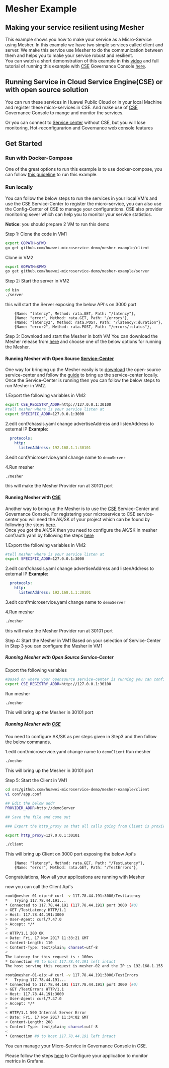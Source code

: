 # Mesher Example

## Making your service resilient using Mesher

This example shows you how to make your service as a Micro-Service using Mesher. In this example we have two simple services called client and server. We make this service use Mesher to do the communication between them and helps you to make your service robust and resilient.  
You can watch a short demonstration of this example in this [video](https://www.youtube.com/watch?v=5Lg8kWVmrCU) and  full tutorial of running this example with [CSE](http://www.huaweicloud.com/product/cse.html) Governance Console [here](https://www.youtube.com/watch?v=MKHklgzAyaw). 

## Running Service in Cloud Service Engine(CSE) or with open source solution

You can run these services in Huawei Public Cloud or in your local Machine and register these micro-services in CSE. And make use of [CSE](http://www.huaweicloud.com/product/cse.html) Governance Console to mange and monitor the services.

Or you can connect to [Service center](https://github.com/ServiceComb/service-center) without CSE, but you will lose monitoring, Hot-reconfigurarion and Governance web console features

## Get Started

### Run with Docker-Compose
One of the great options to run this example is to use docker-compose, you can follow [this guideline](dockerCompose.md) to run this example.

### Run locally
You can follow the below steps to run the services in your local VM's and use the CSE Service-Center to register the micro-service, you can also use the Config-Center of CSE to manage your configurations. CSE also provider monitoring sever which can help you to monitor your service statistics.

**Notice**: you should prepare 2 VM to run this demo

Step 1: Clone the code in VM1
```sh
export GOPATH=$PWD
go get github.com/huawei-microservice-demo/mesher-example/client
```
Clone in VM2
```sh
export GOPATH=$PWD
go get github.com/huawei-microservice-demo/mesher-example/server
```

Step 2: Start the server in VM2
```sh
cd bin
./server
```
this will start the Server exposing the below API's on 3000 port
```
    {Name: "latency", Method: rata.GET, Path: "/latency"}, 
    {Name: "error", Method: rata.GET, Path: "/errors"},
    {Name: "latency2", Method: rata.POST, Path: "/latency/:duration"},
    {Name: "error2", Method: rata.POST, Path: "/errors/:status"},
```

Step 3: Download  and start the Mesher in both VM
You can download the Mesher release from [here](/release/mesher-1.0.5.tar) and choose one of the below options for running the Mesher.
#### Running Mesher with Open Source [Service-Center](https://github.com/ServiceComb/service-center)
One way for bringing up the Mesher easily is to [download](https://github.com/ServiceComb/service-center/releases) the open-source service-center and follow the [guide](https://github.com/ServiceComb/service-center#quick-start) to bring up the service-center locally.
Once the Service-Center is running then you can follow the below steps to run Mesher in VM2.

1.Export the following variables in VM2
```sh
export CSE_REGISTRY_ADDR=http://127.0.0.1:30100
#tell mesher where is your service listen at
export SPECIFIC_ADDR=127.0.0.1:3000
```
2.edit conf/chassis.yaml
change advertiseAddress and listenAddress to external IP
**Example:**
```yaml
  protocols:
    http:
      listenAddress: 192.168.1.1:30101
```

3.edit conf/microservice.yaml
change name to `demoServer`

4.Run  mesher
```sh
./mesher
```
this will make the Mesher Provider run at 30101 port

#### Running Mesher with [CSE](http://www.huaweicloud.com/product/cse.html)
Another way to bring up the Mesher is to use the  [CSE](http://www.huaweicloud.com/product/cse.html) Service-Center and Governance Console. For registering your microservice to CSE service-center you will need the AK/SK of your project which can be found by following the steps [here](https://support.huaweicloud.com/api-dis/mrs_02_0008.html).  
Once you got the AK/SK then you need to configure the AK/SK in mesher conf/auth.yaml by following the steps [here](https://support.huaweicloud.com/devg-servicestage/cse_mesh_0013.html) 

1.Export the following variables in VM2
```sh
#tell mesher where is your service listen at
export SPECIFIC_ADDR=127.0.0.1:3000 
```
2.edit conf/chassis.yaml
change advertiseAddress and listenAddress to external IP
**Example:**
```yaml
  protocols:
    http:
      listenAddress: 192.168.1.1:30101
```

3.edit conf/microservice.yaml
change name to `demoServer`

4.Run  mesher
```sh
./mesher
```
this will make the Mesher Provider run at 30101 port

Step 4: Start the Mesher in VM1
Based on your selection of Service-Center in Step 3 you can configure the Mesher in VM1 

##### Running Mesher with Open Source Service-Center
Export the following variables
```sh
#Based on where your opensource service-center is running you can configure the below IP
export CSE_REGISTRY_ADDR=http://127.0.0.1:30100
```
Run mesher
```sh
./mesher
```
This will bring up the Mesher in 30101 port

##### Running Mesher with [CSE](http://www.huaweicloud.com/product/cse.html)

You need to configure AK/SK as per steps given in Step3 and then follow the below commands.

1.edit conf/microservice.yaml
change name to `demoClient`
Run mesher
```sh
./mesher
```
This will bring up the Mesher in 30101 port

Step 5:
Start the Client in VM1
```sh
cd src/github.com/huawei-microservice-demo/mesher-example/client
vi conf/app.conf

## Edit the below addr
PROVIDER_ADDR=http://demoServer

## Save the file and come out

### Export the http_proxy so that all calls going from Client is proxied through MesherConsumer

export http_proxy=127.0.0.1:30101

./client
```
This will bring up Client on 3000 port exposing the below Api's
```     
    {Name: "latency", Method: rata.GET, Path: "/TestLatency"},
    {Name: "error", Method: rata.GET, Path: "/TestErrors"},
```

Congratulations, Now all your applications are running with Mesher

now you can call the Client Api's

```sh
root@mesher-01-eip:~# curl -v 117.78.44.191:3000/TestLatency
*   Trying 117.78.44.191...
* Connected to 117.78.44.191 (117.78.44.191) port 3000 (#0)
> GET /TestLatency HTTP/1.1
> Host: 117.78.44.191:3000
> User-Agent: curl/7.47.0
> Accept: */*
> 
< HTTP/1.1 200 OK
< Date: Fri, 17 Nov 2017 11:33:21 GMT
< Content-Length: 110
< Content-Type: text/plain; charset=utf-8
< 
The Latency for this request is : 100ms
* Connection #0 to host 117.78.44.191 left intact
The host serving this request is mesher-02 and the IP is 192.168.1.155
```

```sh
root@mesher-01-eip:~# curl -v 117.78.44.191:3000/TestErrors
*   Trying 117.78.44.191...
* Connected to 117.78.44.191 (117.78.44.191) port 3000 (#0)
> GET /TestErrors HTTP/1.1
> Host: 117.78.44.191:3000
> User-Agent: curl/7.47.0
> Accept: */*
> 
< HTTP/1.1 500 Internal Server Error
< Date: Fri, 17 Nov 2017 11:34:02 GMT
< Content-Length: 208
< Content-Type: text/plain; charset=utf-8
< 
* Connection #0 to host 117.78.44.191 left intact

```

You can manage your Micro-Service in Governance Console in CSE.


Please follow the steps [here](metricsConfiguration.md) to Configure your application to monitor metrics in Grafana.
